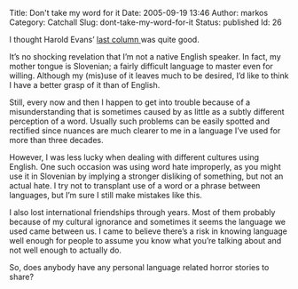 Title: Don't take my word for it
Date: 2005-09-19 13:46
Author: markos
Category: Catchall
Slug: dont-take-my-word-for-it
Status: published
Id: 26

<html>
 <body>
  <div>
   <p>
    I thought Harold Evans’
    <a href="http://news.bbc.co.uk/2/hi/uk_news/magazine/4252520.stm" title="Harold Evans talks about English language">
     last column
    </a>
    was quite good.
   </p>
   <p>
    It’s no shocking revelation that I’m not a native English speaker. In fact, my mother tongue is Slovenian; a fairly difficult language to master even for willing. Although my (mis)use of it leaves much to be desired, I’d like to think I have a better grasp of it than of English.
   </p>
   <p>
    Still, every now and then I happen to get into trouble because of a misunderstanding that is sometimes caused by as little as a subtly different perception of a word. Usually such problems can be easily spotted and rectified since nuances are much clearer to me in a language I’ve used for more than three decades.
   </p>
   <p>
    However, I was less lucky when dealing with different cultures using English. One such occasion was using word hate improperly, as you might use it in Slovenian by implying a stronger disliking of something, but not an actual hate. I try not to transplant use of a word or a phrase between languages, but I’m sure I still make mistakes like this.
   </p>
   <p>
    I also lost international friendships through years. Most of them probably because of my cultural ignorance and sometimes it seems the language we used came between us. I came to believe there’s a risk in knowing language well enough for people to assume you know what you’re talking about and not well enough to actually do.
   </p>
   <p>
    So, does anybody have any personal language related horror stories to share?
   </p>
  </div>
 </body>
</html>